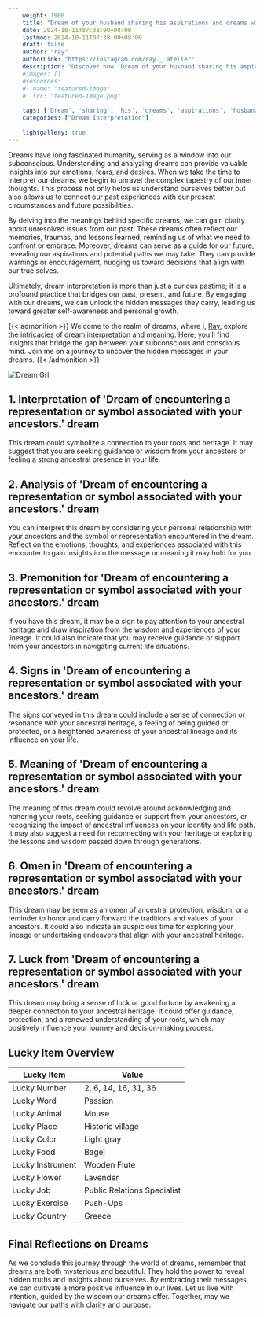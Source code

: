 ```yaml
---
    weight: 1900
    title: "Dream of your husband sharing his aspirations and dreams with you."  # Assuming 'title' column exists
    date: 2024-10-11T07:38:00+08:00
    lastmod: 2024-10-11T07:38:00+08:00
    draft: false
    author: "ray"
    authorLink: "https://instagram.com/ray._.atelier"
    description: "Discover how 'Dream of your husband sharing his aspirations and dreams with you.' can interpret your future and uncover its significant meanings in your life."
    #images: []
    #resources:
    #- name: "featured-image"
    #  src: "featured-image.png"
    
    tags: ['Dream', 'sharing', 'his', 'dreams', 'aspirations', 'husband', 'you']
    categories: ["Dream Interpretation"]
    
    lightgallery: true
---
```

    
Dreams have long fascinated humanity, serving as a window into our subconscious. Understanding and analyzing dreams can provide valuable insights into our emotions, fears, and desires. When we take the time to interpret our dreams, we begin to unravel the complex tapestry of our inner thoughts. This process not only helps us understand ourselves better but also allows us to connect our past experiences with our present circumstances and future possibilities.

By delving into the meanings behind specific dreams, we can gain clarity about unresolved issues from our past. These dreams often reflect our memories, traumas, and lessons learned, reminding us of what we need to confront or embrace. Moreover, dreams can serve as a guide for our future, revealing our aspirations and potential paths we may take. They can provide warnings or encouragement, nudging us toward decisions that align with our true selves.

Ultimately, dream interpretation is more than just a curious pastime; it is a profound practice that bridges our past, present, and future. By engaging with our dreams, we can unlock the hidden messages they carry, leading us toward greater self-awareness and personal growth.

{{< admonition >}}
Welcome to the realm of dreams, where I, [Ray](https://instagram.com/ray._.atelier), explore the intricacies of dream interpretation and meaning. Here, you’ll find insights that bridge the gap between your subconscious and conscious mind. Join me on a journey to uncover the hidden messages in your dreams.
{{< /admonition >}}

![Dream Grl](https://cdn.pixabay.com/photo/2017/11/02/03/35/gothic-2910057_1280.jpg "Dream Grl")

## 1. Interpretation of 'Dream of encountering a representation or symbol associated with your ancestors.' dream
 This dream could symbolize a connection to your roots and heritage. It may suggest that you are seeking guidance or wisdom from your ancestors or feeling a strong ancestral presence in your life.

## 2. Analysis of 'Dream of encountering a representation or symbol associated with your ancestors.' dream
 You can interpret this dream by considering your personal relationship with your ancestors and the symbol or representation encountered in the dream. Reflect on the emotions, thoughts, and experiences associated with this encounter to gain insights into the message or meaning it may hold for you.

## 3. Premonition for 'Dream of encountering a representation or symbol associated with your ancestors.' dream
 If you have this dream, it may be a sign to pay attention to your ancestral heritage and draw inspiration from the wisdom and experiences of your lineage. It could also indicate that you may receive guidance or support from your ancestors in navigating current life situations.

## 4. Signs in 'Dream of encountering a representation or symbol associated with your ancestors.' dream
 The signs conveyed in this dream could include a sense of connection or resonance with your ancestral heritage, a feeling of being guided or protected, or a heightened awareness of your ancestral lineage and its influence on your life.

## 5. Meaning of 'Dream of encountering a representation or symbol associated with your ancestors.' dream
 The meaning of this dream could revolve around acknowledging and honoring your roots, seeking guidance or support from your ancestors, or recognizing the impact of ancestral influences on your identity and life path. It may also suggest a need for reconnecting with your heritage or exploring the lessons and wisdom passed down through generations.

## 6. Omen in 'Dream of encountering a representation or symbol associated with your ancestors.' dream
 This dream may be seen as an omen of ancestral protection, wisdom, or a reminder to honor and carry forward the traditions and values of your ancestors. It could also indicate an auspicious time for exploring your lineage or undertaking endeavors that align with your ancestral heritage.

## 7. Luck from 'Dream of encountering a representation or symbol associated with your ancestors.' dream
 This dream may bring a sense of luck or good fortune by awakening a deeper connection to your ancestral heritage. It could offer guidance, protection, and a renewed understanding of your roots, which may positively influence your journey and decision-making process.

## Lucky Item Overview
| Lucky Item          | Value              |
|---------------|--------------------|
| Lucky Number        | 2, 6, 14, 16, 31, 36  |
| Lucky Word          | Passion |
| Lucky Animal        | Mouse |
| Lucky Place         | Historic village     |
| Lucky Color         | Light gray     |
| Lucky Food          | Bagel      |
| Lucky Instrument    | Wooden Flute |
| Lucky Flower        | Lavender    |
| Lucky Job           | Public Relations Specialist       |
| Lucky Exercise      | Push-Ups  |
| Lucky Country       | Greece    |


##  Final Reflections on Dreams

As we conclude this journey through the world of dreams, remember that dreams are both mysterious and beautiful. They hold the power to reveal hidden truths and insights about ourselves. By embracing their messages, we can cultivate a more positive influence in our lives. Let us live with intention, guided by the wisdom our dreams offer. Together, may we navigate our paths with clarity and purpose.
